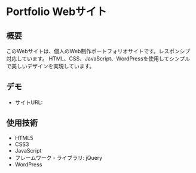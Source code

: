 # Portfolio Webサイト

## 概要
このWebサイトは、個人のWeb制作ポートフォリオサイトです。レスポンシブ対応しています。 
HTML、CSS、JavaScript、WordPressを使用してシンプルで美しいデザインを実現しています。

## デモ
- サイトURL:　

## 使用技術
- HTML5
- CSS3
- JavaScript
- フレームワーク・ライブラリ: jQuery
- WordPress
